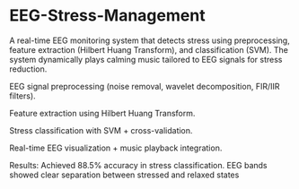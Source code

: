 # EEG-Stress-Management
A real-time EEG monitoring system that detects stress using preprocessing, feature extraction (Hilbert Huang Transform), and classification (SVM). The system dynamically plays calming music tailored to EEG signals for stress reduction.

EEG signal preprocessing (noise removal, wavelet decomposition, FIR/IIR filters).

Feature extraction using Hilbert Huang Transform.

Stress classification with SVM + cross-validation.

Real-time EEG visualization + music playback integration.

Results: Achieved 88.5% accuracy in stress classification. EEG bands showed clear separation between stressed and relaxed states
